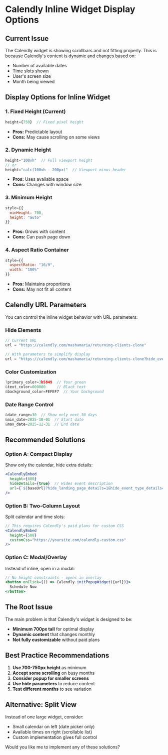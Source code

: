 # Calendly Inline Widget Display Options

## Current Issue
The Calendly widget is showing scrollbars and not fitting properly. This is because Calendly's content is dynamic and changes based on:
- Number of available dates
- Time slots shown
- User's screen size
- Month being viewed

## Display Options for Inline Widget

### 1. **Fixed Height (Current)**
```jsx
height={750}  // Fixed pixel height
```
- **Pros:** Predictable layout
- **Cons:** May cause scrolling on some views

### 2. **Dynamic Height**
```jsx
height="100vh"  // Full viewport height
// or
height="calc(100vh - 200px)"  // Viewport minus header
```
- **Pros:** Uses available space
- **Cons:** Changes with window size

### 3. **Minimum Height**
```jsx
style={{ 
  minHeight: 700,
  height: "auto"
}}
```
- **Pros:** Grows with content
- **Cons:** Can push page down

### 4. **Aspect Ratio Container**
```jsx
style={{ 
  aspectRatio: "16/9",
  width: "100%"
}}
```
- **Pros:** Maintains proportions
- **Cons:** May not fit all content

## Calendly URL Parameters

You can control the inline widget behavior with URL parameters:

### Hide Elements
```jsx
// Current URL
url = "https://calendly.com/mashamaria/returning-clients-clone"

// With parameters to simplify display
url = "https://calendly.com/mashamaria/returning-clients-clone?hide_event_type_details=1&hide_landing_page_details=1"
```

### Color Customization
```jsx
?primary_color=3b5849  // Your green
&text_color=000000     // Black text
&background_color=FEFEF7  // Your background
```

### Date Range Control
```jsx
&date_range=30  // Show only next 30 days
&min_date=2025-10-01  // Start date
&max_date=2025-12-31  // End date
```

## Recommended Solutions

### Option A: Compact Display
Show only the calendar, hide extra details:
```jsx
<CalendlyEmbed 
  height={600}
  hideDetails={true}  // Hides event description
  url={`${baseUrl}?hide_landing_page_details=1&hide_event_type_details=1`}
/>
```

### Option B: Two-Column Layout
Split calendar and time slots:
```jsx
// This requires Calendly's paid plans for custom CSS
<CalendlyEmbed 
  height={500}
  customCss="https://yoursite.com/calendly-custom.css"
/>
```

### Option C: Modal/Overlay
Instead of inline, open in a modal:
```jsx
// No height constraints - opens in overlay
<button onClick={() => Calendly.initPopupWidget({url})}>
  Schedule Now
</button>
```

## The Root Issue

The main problem is that Calendly's widget is designed to be:
- **Minimum 700px tall** for optimal display
- **Dynamic content** that changes monthly
- **Not fully customizable** without paid plans

## Best Practice Recommendations

1. **Use 700-750px height** as minimum
2. **Accept some scrolling** on busy months
3. **Consider popup for smaller screens**
4. **Use hide parameters** to reduce content
5. **Test different months** to see variation

## Alternative: Split View

Instead of one large widget, consider:
- Small calendar on left (date picker only)
- Available times on right (scrollable list)
- Custom implementation gives full control

Would you like me to implement any of these solutions?
